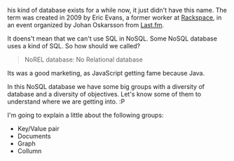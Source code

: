 
his kind of database exists for a while now, it just didn't have this name. The term was created in 2009 by Eric Evans, a former worker at [Rackspace](http://www.rackspace.com/), in an event organized by Johan Oskarsson from [Last.fm](Last.fm).

It doens't mean that we can't use SQL in NoSQL. Some NoSQL database uses a kind of SQL. So how should we called? 

> NoREL database: No Relational database

Its  was a good marketing, as JavaScript getting fame because Java.

In this NoSQL database we have some big groups with a diversity of database and a diversity of objectives. Let's know some of them to understand where we are getting into. :P

I'm going to explain a little about the following groups:

- Key/Value pair
- Documents
- Graph
- Collumn

